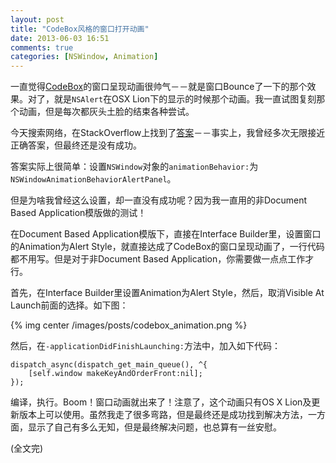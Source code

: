 ```yaml
---
layout: post
title: "CodeBox风格的窗口打开动画"
date: 2013-06-03 16:51
comments: true
categories: [NSWindow, Animation]
---
```


一直觉得[CodeBox](http://www.shpakovski.com/codebox/)的窗口呈现动画很帅气－－就是窗口Bounce了一下的那个效果。对了，就是`NSAlert`在OSX Lion下的显示的时候那个动画。我一直试图复刻那个动画，但是每次都灰头土脸的结束各种尝试。

今天搜索网络，在StackOverflow上找到了[答案](http://stackoverflow.com/questions/14591785/how-to-open-a-nswindow-with-a-popup-animation)－－事实上，我曾经多次无限接近正确答案，但最终还是没有成功。

<!-- more -->

答案实际上很简单：设置`NSWindow`对象的`animationBehavior:`为`NSWindowAnimationBehaviorAlertPanel`。

但是为啥我曾经这么设置，却一直没有成功呢？因为我一直用的非Document Based Application模版做的测试！

在Document Based Application模版下，直接在Interface Builder里，设置窗口的Animation为Alert Style，就直接达成了CodeBox的窗口呈现动画了，一行代码都不用写。但是对于非Document Based Application，你需要做一点点工作才行。

首先，在Interface Builder里设置Animation为Alert Style，然后，取消Visible At Launch前面的选择。如下图：

{% img center /images/posts/codebox_animation.png %}

然后，在`-applicationDidFinishLaunching:`方法中，加入如下代码：

```objc
dispatch_async(dispatch_get_main_queue(), ^{
    [self.window makeKeyAndOrderFront:nil];
});
```

编译，执行。Boom！窗口动画就出来了！注意了，这个动画只有OS X Lion及更新版本上可以使用。虽然我走了很多弯路，但是最终还是成功找到解决方法，一方面，显示了自己有多么无知，但是最终解决问题，也总算有一丝安慰。

(全文完)
